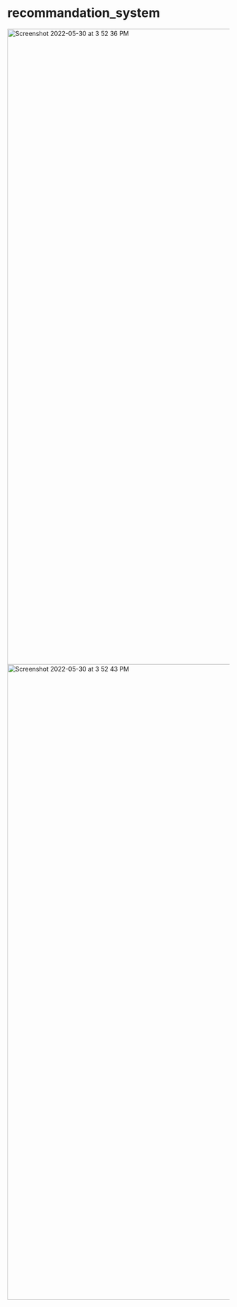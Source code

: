 # recommandation_system

<img width="1440" alt="Screenshot 2022-05-30 at 3 52 36 PM" src="https://user-images.githubusercontent.com/81500352/170972663-a11ed30e-317c-459b-8173-7e5b7ad808a3.png">



<img width="1440" alt="Screenshot 2022-05-30 at 3 52 43 PM" src="https://user-images.githubusercontent.com/81500352/170972680-7d02f3df-d4ca-432c-b020-6254379a2aaa.png">
